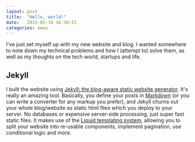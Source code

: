 ```yaml
---
layout: post
title:  "Hello, world!"
date:   2015-05-10 16:30:51
categories: news  	
---
```

I've just set myself up with my new website and blog.  I wanted somewhere to note down my technical problems and how I (attempt to) 
solve them, as well as my thoughts on the tech world, startups and life.


Jekyll
-------
I built the website using [Jekyll: the blog-aware static website generator][jekyll].  It's really an amazing tool.  Basically, you define your
posts in [Markdown][markdown] (or you can write a converter for any markup you prefer), and Jekyll churns out your whole blog/website 
as static html files which you deploy to your server.  No databases or expensive server-side processing, just super fast static files.
It makes use of the [Liquid templating system][liquid], allowing you to split your website into re-usable components, implement pagination,
use conditional logic and more.

[jekyll]:      http://jekyllrb.com
[markdown]: http://en.wikipedia.org/wiki/Markdown
[liquid]: http://liquidmarkup.org/
